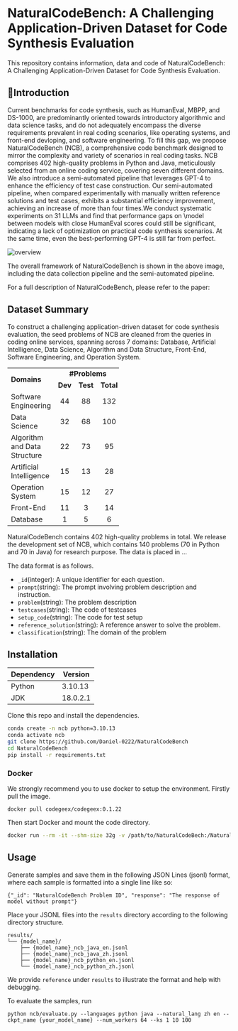 # NaturalCodeBench: A Challenging Application-Driven Dataset for Code Synthesis Evaluation

This repository contains information, data and code of NaturalCodeBench: A Challenging Application-Driven Dataset for Code Synthesis Evaluation.

## 📌Introduction

Current benchmarks for code synthesis, such as HumanEval, MBPP, and DS-1000, are predominantly oriented towards introductory algorithmic and data science tasks, and do not adequately encompass the diverse requirements prevalent in real coding scenarios, like operating systems, and front-end devloping, and software engineering. To fill this gap, we propose  NaturalCodeBench (NCB), a comprehensive code benchmark designed to mirror the complexity and variety of scenarios in real coding tasks. NCB comprises 402 high-quality problems in Python and Java, meticulously selected from an online coding service, covering seven different domains. We also introduce a semi-automated pipeline that leverages GPT-4 to enhance the efficiency of test case construction. Our semi-automated pipeline, when compared experimentally with manually written reference solutions and test cases, exhibits a substantial efficiency improvement, achieving an increase of more than four times.We conduct systematic experiments on 31 LLMs and find that performance gaps on \model between models with close HumanEval scores could still be significant, indicating a lack of optimization on practical code synthesis scenarios. At the same time, even the best-performing GPT-4 is still far from perfect.

![overview](https://github.com/Daniel-0222/NaturalCodeBench/blob/dev/assets/overview.png)

The overall framework of NaturalCodeBench is shown in the above image, including the data collection pipeline and the semi-automated pipeline.

For a full description of NaturalCodeBench, please refer to the paper: 

## Dataset Summary

To construct a challenging application-driven dataset for code synthesis evaluation, the seed problems of NCB are cleaned from the queries in coding online services, spanning across 7 domains: Database, Artificial Intelligence, Data Science, Algorithm and Data Structure, Front-End, Software Engineering, and Operation System.

<table style="width: 50%;">
    <tr>
        <td rowspan="2" style="width: 400px;"><strong>Domains</strong></td>
        <td colspan="3" align="center"><strong>#Problems</strong></td>
    </tr>
    <tr>
        <td align="center"><strong>Dev</strong></td>
        <td align="center"><strong>Test</strong></td>
        <td align="center"><strong>Total</strong></td>
    </tr>
    <tr>
        <td>Software Engineering</td>
        <td align="center">44</td>
        <td align="center">88</td>
        <td align="center">132</td>
    </tr>
    <tr>
        <td>Data Science</td>
        <td align="center">32</td>
        <td align="center">68</td>
        <td align="center">100</td>
    </tr>
    <tr>
        <td>Algorithm and Data Structure</td>
        <td align="center">22</td>
        <td align="center">73</td>
        <td align="center">95</td>
    </tr>
    <tr>
        <td>Artificial Intelligence</td>
        <td align="center">15</td>
        <td align="center">13</td>
        <td align="center">28</td>
    </tr>
    <tr>
        <td>Operation System</td>
        <td align="center">15</td>
        <td align="center">12</td>
        <td align="center">27</td>
    </tr>
    <tr>
        <td>Front-End</td>
        <td align="center">11</td>
        <td align="center">3</td>
        <td align="center">14</td>
    </tr>
    <tr>
        <td>Database</td>
        <td align="center">1</td>
        <td align="center">5</td>
        <td align="center">6</td>
    </tr>
</table>

NaturalCodeBench contains 402 high-quality problems in total. We release the development set of NCB, which contains 140 problems (70 in Python and 70 in Java) for research purpose. The data is placed in ...

The data format is as follows.

- ```_id```(integer): A unique identifier for each question.
- ```prompt```(string): The prompt involving problem description and instruction.
- ```problem```(string): The problem description
- ```testcases```(string): The code of testcases
- ```setup_code```(string): The code for test setup
- ```reference_solution```(string): A reference answer to solve the problem.
- ```classification```(string): The domain of the problem

## Installation

| Dependency | Version  |
| ---------- | -------- |
| Python     | 3.10.13  |
| JDK        | 18.0.2.1 |

Clone this repo and install the dependencies.

```bash
conda create -n ncb python=3.10.13
conda activate ncb
git clone https://github.com/Daniel-0222/NaturalCodeBench
cd NaturalCodeBench
pip install -r requirements.txt
```

### Docker

We strongly recommend you to use docker to setup the environment. Firstly pull the image.

```
docker pull codegeex/codegeex:0.1.22
```

Then start Docker and mount the code directory.

```bash
docker run --rm -it --shm-size 32g -v /path/to/NaturalCodeBech:/NaturalCodeBench codegeex/codegeex:0.1.22 /bin/bash
```

## Usage

Generate samples and save them in the following JSON Lines (jsonl) format, where each sample is formatted into a single line like so:

```
{"_id": "NaturalCodeBench Problem ID", "response": "The response of model without prompt"}
```

Place your JSONL files into the `results` directory according to the following directory structure.

```
results/
└── {model_name}/
    ├── {model_name}_ncb_java_en.jsonl
    ├── {model_name}_ncb_java_zh.jsonl
    ├── {model_name}_ncb_python_en.jsonl
    └── {model_name}_ncb_python_zh.jsonl
```

We provide `reference`  under `results` to illustrate the format and help with debugging.

To evaluate the samples, run

```
python ncb/evaluate.py --languages python java --natural_lang zh en --ckpt_name {your_model_name} --num_workers 64 --ks 1 10 100
```

